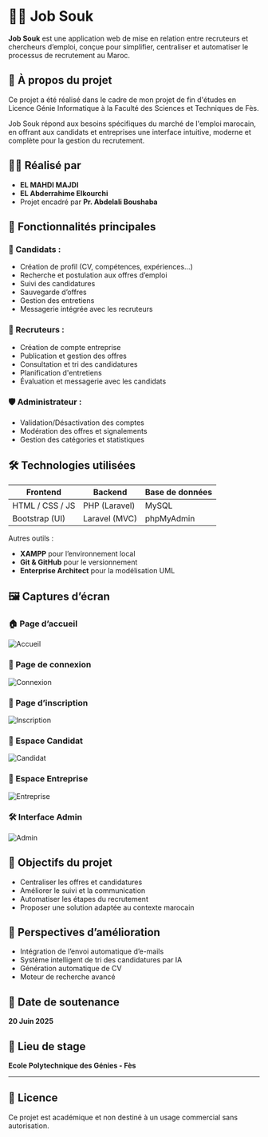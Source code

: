 # 🧑‍💼 Job Souk

**Job Souk** est une application web de mise en relation entre recruteurs et chercheurs d’emploi, conçue pour simplifier, centraliser et automatiser le processus de recrutement au Maroc.

## 🚀 À propos du projet

Ce projet a été réalisé dans le cadre de mon projet de fin d'études en Licence Génie Informatique à la Faculté des Sciences et Techniques de Fès.

Job Souk répond aux besoins spécifiques du marché de l'emploi marocain, en offrant aux candidats et entreprises une interface intuitive, moderne et complète pour la gestion du recrutement.

## 👨‍💻 Réalisé par

- **EL MAHDI MAJDI**
- **EL Abderrahime Elkourchi**  
- Projet encadré par **Pr. Abdelali Boushaba**

## 🎯 Fonctionnalités principales

### 👤 Candidats :
- Création de profil (CV, compétences, expériences…)
- Recherche et postulation aux offres d’emploi
- Suivi des candidatures
- Sauvegarde d’offres
- Gestion des entretiens
- Messagerie intégrée avec les recruteurs

### 🏢 Recruteurs :
- Création de compte entreprise
- Publication et gestion des offres
- Consultation et tri des candidatures
- Planification d'entretiens
- Évaluation et messagerie avec les candidats

### 🛡️ Administrateur :
- Validation/Désactivation des comptes
- Modération des offres et signalements
- Gestion des catégories et statistiques

## 🛠️ Technologies utilisées

| Frontend             | Backend             | Base de données |
|----------------------|---------------------|------------------|
| HTML / CSS / JS      | PHP (Laravel)       | MySQL            |
| Bootstrap (UI)       | Laravel (MVC)       | phpMyAdmin       |

Autres outils :  
- **XAMPP** pour l’environnement local  
- **Git & GitHub** pour le versionnement  
- **Enterprise Architect** pour la modélisation UML

## 🖼️ Captures d’écran

### 🏠 Page d’accueil
![Accueil](screenshots/home.png)

### 🔐 Page de connexion
![Connexion](screenshots/login.png)

### 📝 Page d’inscription
![Inscription](screenshots/register.png)

### 👤 Espace Candidat
![Candidat](screenshots/dashboard-candidat.png)

### 🏢 Espace Entreprise
![Entreprise](screenshots/dashboard-entreprise.png)

### 🛠️ Interface Admin
![Admin](screenshots/admin-panel.png)


## 📌 Objectifs du projet

- Centraliser les offres et candidatures
- Améliorer le suivi et la communication
- Automatiser les étapes du recrutement
- Proposer une solution adaptée au contexte marocain

## 🔮 Perspectives d’amélioration

- Intégration de l’envoi automatique d’e-mails
- Système intelligent de tri des candidatures par IA
- Génération automatique de CV
- Moteur de recherche avancé

## 📅 Date de soutenance

**20 Juin 2025**

## 🏫 Lieu de stage

**Ecole Polytechnique des Génies - Fès**

---

## 📃 Licence

Ce projet est académique et non destiné à un usage commercial sans autorisation.
